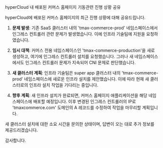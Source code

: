 hyperCloud 내 배포된 커머스 홈페이지 기동관련 진행 상황 공유

hyperCloud에 배포된 커머스 홈페이지의 최근 진행 상황에 대해 공유드립니다.

1. **문제 발생**: 기존 SaaS 클러스터 내의 'tmax-commerce-prod' 네임스페이스에서 인그레스 컨트롤러 관련 문제가 발생했습니다. 이에 인프라 기술팀에 지원을 요청하였습니다.
    
2. **임시 대책**: 커머스 전용 네임스페이스인 'tmax-commerce-production'을 새로 생성하고, 여기에 인그레스 컨트롤러 설치를 요청했습니다. 그러나 새 네임스페이스에서도 인그레스 컨트롤러 문제가 지속되어 CNI 문제로 판단했습니다.
    
3. **새 클러스터 계획**: 인프라 기술팀은 super app 클러스터 내의 'tmax-commerce-prod' 네임스페이스에 새로운 인프라 설치를 제안했습니다. 이에 따라 현재 새 클러스터로의 인프라 설치 작업을 기다리는 중입니다.
    
4. **향후 계획**: 새 인프라 설치가 완료되면, 커머스 홈페이지 애플리케이션을 해당 네임스페이스에 배포할 예정입니다. 이후 변경된 인그레스 컨트롤러의 IP로 'tmaxcommerce.com' 도메인의 A 레코드를 수정하여 작업을 마무리할 계획입니다.
    

새 클러스터 설치에 대한 소요 시간을 문의한 상태이며, 답변이 오는 대로 추가 정보를 제공드리겠습니다.

감사합니다.